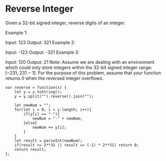 # Reverse Integer

Given a 32-bit signed integer, reverse digits of an integer.

Example 1:

Input: 123
Output: 321
Example 2:

Input: -123
Output: -321
Example 3:

Input: 120
Output: 21
Note:
Assume we are dealing with an environment which could only store integers within the 32-bit signed integer range: [−231,  231 − 1]. For the purpose of this problem, assume that your function returns 0 when the reversed integer overflows.

```
var reverse = function(x) {
    let y = x.toString();
    y = y.split("").reverse().join("");

    let newNum = "";
    for(let i = 0; i < y.length; i++){
        if(y[i] == "-"){
            newNum = "-" + newNum;
        }else{
            newNum += y[i];
        }
    }
    let result = parseInt(newNum);
    if(result >= 2**31 || result <= (-1) * 2**31) return 0;
    return result;
};
```
